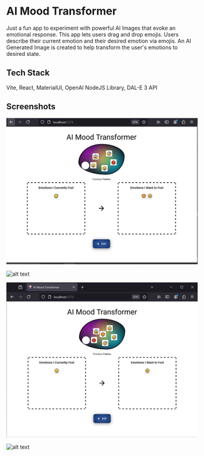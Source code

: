 # AI Mood Transformer

Just a fun app to experiment with powerful AI Images that evoke an emotional response. This app lets users drag and drop emojis. Users describe their current emotion and their desired emotion via emojis. An AI Generated Image is created to help transform the user's emotions to desired state.

## Tech Stack
Vite, React, MaterialUI, OpenAI NodeJS Library, DAL-E 3 API

## Screenshots

![alt text](docs/images/screenshot-2A.PNG)

![alt text](docs/images/screenshot-2.PNG)

![alt text](docs/images/screenshot-1.PNG)

![alt text](docs/images/screenshot-1A.PNG)